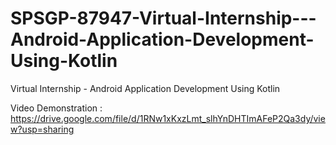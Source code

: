 # SPSGP-87947-Virtual-Internship---Android-Application-Development-Using-Kotlin
Virtual Internship - Android Application Development Using Kotlin

Video Demonstration : https://drive.google.com/file/d/1RNw1xKxzLmt_slhYnDHTImAFeP2Qa3dy/view?usp=sharing
